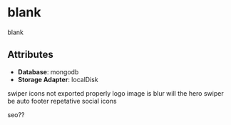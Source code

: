# blank

blank

## Attributes

- **Database**: mongodb
- **Storage Adapter**: localDisk

swiper icons not exported properly
logo image is blur
will the hero swiper be auto
footer repetative social icons

seo??
